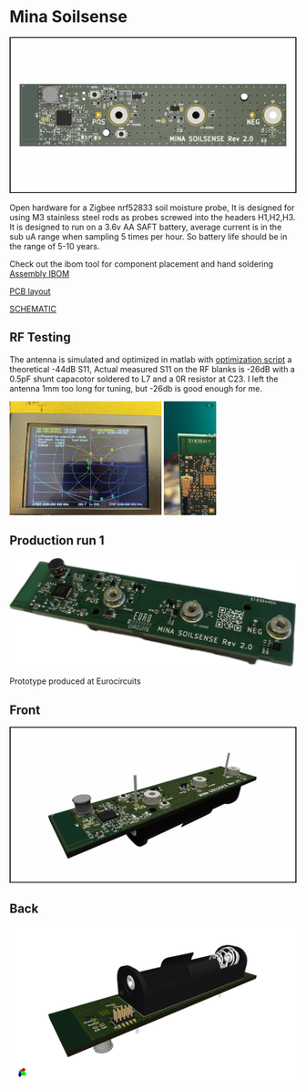 ﻿# Mina Soilsense
 
![HEADER](./PICTURES/OVERSIDE.png)

Open hardware for a Zigbee nrf52833 soil moisture probe, It is designed for using M3 stainless steel rods as probes screwed into the headers H1,H2,H3. It is designed to run on a 3.6v AA SAFT battery, average current is in the sub uA range when sampling 5 times per hour. So battery life should be in the range of 5-10 years. 


Check out the ibom tool for component placement and hand soldering
[Assembly IBOM](https://htmlpreview.github.io/?https://raw.githubusercontent.com/fredriknk/ssense/main/DOCUMENTATION/ibom.html)

[PCB layout](./DOCUMENTATION/Board.pdf)

[SCHEMATIC](./DOCUMENTATION/Schematic.pdf)


## RF Testing

The antenna is simulated and optimized in matlab with [optimization script](https://github.com/fredriknk/antennasimulation) a theoretical -44dB S11, Actual measured S11 on the RF blanks is -26dB with a 0.5pF shunt capacotor soldered to L7 and a 0R resistor at C23. I left the antenna 1mm too long for tuning, but -26db is good enough for me. 

<p float="left">
  <img src="./PICTURES/VNA.JPEG" height="200" />
  <img src="./PICTURES/RF_BLANK.JPEG" height="200" /> 
</p>


## Production run 1
![Back](./PICTURES/Production.JPEG)

Prototype produced at Eurocircuits

## Front

![Front](./PICTURES/TOP.png)

## Back

![Back](./PICTURES/BOTTOM.png)

